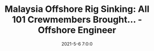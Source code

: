 ---
"title": "Malaysia Offshore Rig Sinking: All 101 Crewmembers Brought... - Offshore Engineer"
"date": "2021-5-6 7:0:0"
"feed_name": "GOOGLENEWSDRILLING"
"feed_website": "https://news.google.com/search?q=drilling%2Bincident&hl=en-US&gl=US&ceid=US:en"
"feed_rss": "https://news.google.com/rss/search?q=drilling%2Bincident&hl=en-US&gl=US&ceid=US:en"
"link": "https://www.oedigital.com/news/487439-malaysia-offshore-rig-sinking-all-101-crewmembers-brought-to-shore-safely"
"file": "_posts/2021-1-1-734ebe636a7e39c452672f61ea3043386fb054af.md"
"accident": "0"
"drilling": "0"
"dead": "0"
"injured": "0"
---
